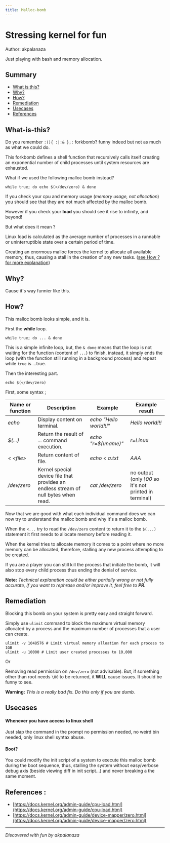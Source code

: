 ```yaml
---
title: Malloc-bomb
---
```


# Stressing kernel for fun

Author: akpalanaza

Just playing with bash and memory allocation.

## Summary

- [What is this?](#What-is-this?)
- [Why?](#Why?)
- [How?](#How?)
- [Remediation](#Remediation)
- [Usecases](#Usecases)
- [References](#References)

## What-is-this?

Do you remember `:(){ :|:& };:` forkbomb?  funny indeed but  not as much as what we could do.

This forkbomb defines a shell function that recursively calls itself creating an exponential number of child processes until system resources are exhausted.

What if we used the following malloc bomb instead?

```shell
while true; do echo $(</dev/zero) & done
```

If you check your cpu and memory usage (*memory usage, not allocation*) you should see that they are not much affected by the malloc bomb.

However if you check your **load** you should see it rise to infinity, and beyond!

But what does it mean ?

Linux load is calculated as the average number of processes in a runnable or uninterruptible state over a certain period of time.

Creating an enormous malloc forces the kernel to allocate all available memory, thus, causing a stall in the creation of any new tasks. ([see How ? for more explanation](#How))

## Why?

Cause it's way funnier like this.

## How?

This malloc bomb looks simple, and it is.

First the **while** loop.

```shell
while true; do ... & done
```

This is a simple infinite loop, but, the ```& done``` means that the loop is not waiting for the function (content of ```...```) to finish, instead, it simply ends the loop (with the function still running in a background process) and repeat while ```true``` is ...true.

Then the interesting part.

```shell
echo $(</dev/zero)
```

First, some syntax ;

|Name or function| Description| Example| Example result|
|-|-|-|-|
| *echo*| Display content on terminal.| *echo "Hello world!!!"* | *Hello world!!!*|
| *$(...)*| Return the result of *...* command execution.|*echo "r=$(uname)"*|*r=Linux*|
| *<  \<file\>*| Return content of file.| *echo < a.txt*|*AAA*|
| */dev/zero*| Kernel special device file that provides an endless stream of null bytes when read. | *cat /dev/zero*| no output (only *\00* so it's not printed in terminal) |


Now that we are good with what each individual command does we can now try to understand the malloc bomb and why it's a malloc bomb.

When the ```<...``` try to read the ```/dev/zero``` content to return it to the ```$(...)``` statement it first needs to allocate memory before reading it.

When the kernel tries to allocate memory it comes to a point where no more memory can be allocated, therefore, stalling any new process attempting to be created.

If you are a player you can still kill the process that initiate the bomb, it will also stop every child process thus ending the denial of service. 

**Note:**
*Technical explanation could be either partially wrong or not fully accurate, if you want to rephrase and/or improve it, feel free to **PR**.*

## Remediation

Blocking this bomb on your system is pretty easy and straight forward.

Simply use ```ulimit``` command to block the maximum virtual memory allocated by a process and the maximum number of processes that a user can create.

```shell
ulimit -v 1048576 # Limit virtual memory alloation for each process to 1GB
ulimit -u 10000 # Limit user created processes to 10,000
```

Or

Removing read permission on ```/dev/zero``` (not advisable). But, if something other than root needs ```\00``` to be returned, it **WILL** cause issues. It should be funny to see.

**Warning:**
*This is a really bad fix. Do this only if you are dumb.*

## Usecases

#### Whenever you have access to linux shell

Just slap the command in the prompt no permission needed, no weird bin needed, only linux shell syntax abuse.

#### Boot?

You could modify the init script of a system to execute this malloc bomb during the boot sequence, thus, stalling the system without easy/verbose debug axis (beside viewing diff in init script...) and never breaking a the same moment.

## References :

- [https://docs.kernel.org/admin-guide/cpu-load.html](https://docs.kernel.org/admin-guide/cpu-load.html)
- [https://docs.kernel.org/admin-guide/device-mapper/zero.html](https://docs.kernel.org/admin-guide/device-mapper/zero.html)

---
*Discovered with fun by akpalanaza*
